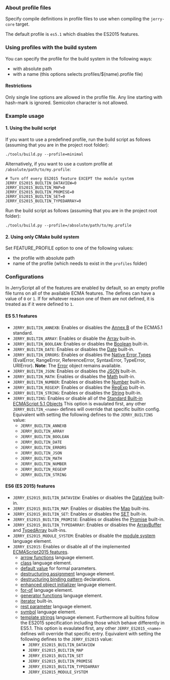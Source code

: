 ### About profile files

Specify compile definitions in profile files to use when compiling the `jerry-core` target.

The default profile is ``es5.1`` which disables the ES2015 features.

### Using profiles with the build system

You can specify the profile for the build system in the following ways:
  * with absolute path
  * with a name (this options selects profiles/$(name).profile file)

#### Restrictions
Only single line options are allowed in the profile file. Any line starting with hash-mark is ignored. Semicolon character is not allowed.


### Example usage

#### 1. Using the build script

If you want to use a predefined profile, run the build script as follows
(assuming that you are in the project root folder):

```
./tools/build.py --profile=minimal
```

Alternatively, if you want to use a custom profile at
`/absolute/path/to/my.profile`:

```
# Turn off every ES2015 feature EXCEPT the module system
JERRY_ES2015_BUILTIN_DATAVIEW=0
JERRY_ES2015_BUILTIN_MAP=0
JERRY_ES2015_BUILTIN_PROMISE=0
JERRY_ES2015_BUILTIN_SET=0
JERRY_ES2015_BUILTIN_TYPEDARRAY=0
```

Run the build script as follows (assuming that you are in the project root
folder):

```
./tools/build.py --profile=/absolute/path/to/my.profile
```


#### 2. Using only CMake build system

Set FEATURE_PROFILE option to one of the following values:
* the profile with absolute path
* name of the profile (which needs to exist in the `profiles` folder)


### Configurations

In JerryScript all of the features are enabled by default, so an empty profile file turns on all of the available ECMA features.
The defines can have a value of `0` or `1`. If for whatever reason one of them are not defined, it is treated as if it were
defined to `1`.

#### ES 5.1 features

* `JERRY_BUILTIN_ANNEXB`:
  Enables or disables the [Annex B](http://www.ecma-international.org/ecma-262/5.1/index.html#sec-B) of the ECMA5.1 standard.
* `JERRY_BUILTIN_ARRAY`:
  Enables or disable the [Array](http://www.ecma-international.org/ecma-262/5.1/index.html#sec-15.4) built-in.
* `JERRY_BUILTIN_BOOLEAN`:
  Enables or disables the [Boolean](http://www.ecma-international.org/ecma-262/5.1/index.html#sec-15.6) built-in.
* `JERRY_BUILTIN_DATE`:
  Enables or disables the [Date](http://www.ecma-international.org/ecma-262/5.1/index.html#sec-15.9) built-in.
* `JERRY_BUILTIN_ERRORS`:
  Enables or disables the [Native Error Types](http://www.ecma-international.org/ecma-262/5.1/index.html#sec-15.11.6) (EvalError, RangeError, ReferenceError, SyntaxError, TypeError, URIError).
  **Note**: The [Error](http://www.ecma-international.org/ecma-262/5.1/index.html#sec-15.11.2) object remains available.
* `JERRY_BUILTIN_JSON`:
  Enables or disables the [JSON](http://www.ecma-international.org/ecma-262/5.1/index.html#sec-15.12) built-in.
* `JERRY_BUILTIN_MATH`:
  Enables or disables the [Math](http://www.ecma-international.org/ecma-262/5.1/index.html#sec-15.8) built-in.
* `JERRY_BUILTIN_NUMBER`:
  Enables or disables the [Number](http://www.ecma-international.org/ecma-262/5.1/index.html#sec-15.7) built-in.
* `JERRY_BUILTIN_REGEXP`:
  Enables or disables the [RegExp](http://www.ecma-international.org/ecma-262/5.1/index.html#sec-15.10) built-in.
* `JERRY_BUILTIN_STRING`:
  Enables or disables the [String](http://www.ecma-international.org/ecma-262/5.1/index.html#sec-15.5) built-in.
* `JERRY_BUILTINS`:
  Enables or disable all of the [Standard Built-in ECMAScript 5.1 Objects](http://www.ecma-international.org/ecma-262/5.1/index.html#sec-15)
  This option is evaulated first, any other `JERRY_BUILTIN_<name>` defines will override that specific builtin config.
  Equivalent with setting the following defines to the `JERRY_BUILTINS` value:
    * `JERRY_BUILTIN_ANNEXB`
    * `JERRY_BUILTIN_ARRAY`
    * `JERRY_BUILTIN_BOOLEAN`
    * `JERRY_BUILTIN_DATE`
    * `JERRY_BUILTIN_ERRORS`
    * `JERRY_BUILTIN_JSON`
    * `JERRY_BUILTIN_MATH`
    * `JERRY_BUILTIN_NUMBER`
    * `JERRY_BUILTIN_REGEXP`
    * `JERRY_BUILTIN_STRING`

#### ES6 (ES 2015) features

* `JERRY_ES2015_BUILTIN_DATAVIEW`:
  Enables or disables the [DataView](https://www.ecma-international.org/ecma-262/6.0/#sec-dataview-objects) built-in.
* `JERRY_ES2015_BUILTIN_MAP`:
  Enables or disables the [Map](http://www.ecma-international.org/ecma-262/6.0/#sec-keyed-collection) built-ins.
* `JERRY_ES2015_BUILTIN_SET`:
  Enables or disables the [SET](https://www.ecma-international.org/ecma-262/6.0/#sec-set-objects) built-in.
* `JERRY_ES2015_BUILTIN_PROMISE`:
  Enables or disables the [Promise](http://www.ecma-international.org/ecma-262/6.0/#sec-promise-objects) built-in.
* `JERRY_ES2015_BUILTIN_TYPEDARRAY`:
  Enables or disables the [ArrayBuffer](http://www.ecma-international.org/ecma-262/6.0/#sec-arraybuffer-objects) and [TypedArray](http://www.ecma-international.org/ecma-262/6.0/#sec-typedarray-objects) built-ins.
* `JERRY_ES2015_MODULE_SYSTEM`:
  Enables or disable the [module system](http://www.ecma-international.org/ecma-262/6.0/#sec-modules) language element.
* `JERRY_ES2015`: Enables or disable all of the implemented [ECMAScript2015 features](http://www.ecma-international.org/ecma-262/6.0/).
  * [arrow functions](http://www.ecma-international.org/ecma-262/6.0/#sec-arrow-function-definitions) language element.
  * [class](https://www.ecma-international.org/ecma-262/6.0/#sec-class-definitions) language element.
  * [default value](http://www.ecma-international.org/ecma-262/6.0/#sec-function-definitions) for formal parameters.
  * [destructuring assignment](http://www.ecma-international.org/ecma-262/6.0/#sec-destructuring-assignment) language element.
  * [destructuring binding pattern](http://www.ecma-international.org/ecma-262/6.0/#sec-destructuring-binding-patterns) declarations.
  * [enhanced object initializer](http://www.ecma-international.org/ecma-262/6.0/#sec-object-initializer) language element.
  * [for-of](https://www.ecma-international.org/ecma-262/6.0/#sec-for-in-and-for-of-statements) language element.
  * [generator functions](http://www.ecma-international.org/ecma-262/6.0/#sec-generator-function-definitions) language element.
  * [iterator](https://www.ecma-international.org/ecma-262/6.0/#sec-iterator-interface) built-in.
  * [rest parameter](http://www.ecma-international.org/ecma-262/6.0/#sec-function-definitions) language element.
  * [symbol](https://www.ecma-international.org/ecma-262/6.0/#sec-symbol-objects) language element.
  * [template strings](http://www.ecma-international.org/ecma-262/6.0/#sec-static-semantics-templatestrings) language element.
  Furthermore all builtins follow the ES2015 specification including those which behave differently in ES5.1.
  This option is evaulated first, any other `JERRY_ES2015_<name>` defines will override that specific entry.
  Equivalent with setting the following defines to the `JERRY_ES2015` value:
    * `JERRY_ES2015_BUILTIN_DATAVIEW`
    * `JERRY_ES2015_BUILTIN_MAP`
    * `JERRY_ES2015_BUILTIN_SET`
    * `JERRY_ES2015_BUILTIN_PROMISE`
    * `JERRY_ES2015_BUILTIN_TYPEDARRAY`
    * `JERRY_ES2015_MODULE_SYSTEM`

